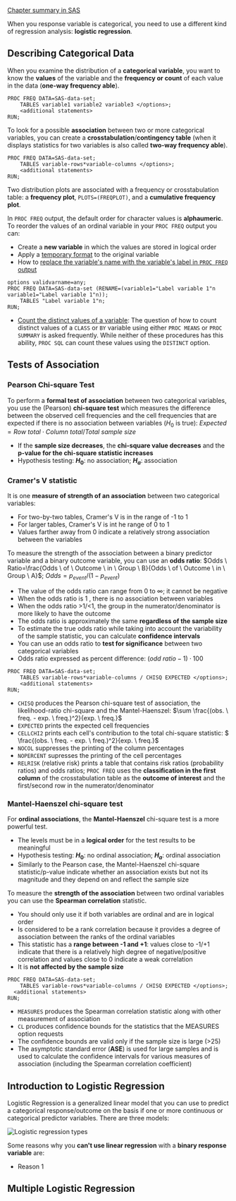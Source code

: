 [Chapter summary in SAS](https://support.sas.com/edu/OLTRN/ECST131/m556/m556_5_a_sum.htm)

When you response variable is categorical, you need to use a different kind of regression analysis: **logistic regression**.

## Describing Categorical Data

When you examine the distribution of a **categorical variable**, you want to know the **values** of the variable and the **frequency or count** of each value in the data (**one-way frequency able**).

```
PROC FREQ DATA=SAS-data-set;
	TABLES variable1 variable2 variable3 </options>;
	<additional statements>
RUN;
```

To look for a possible **association** between two or more categorical variables, you can create a **crosstabulation**/**contingency table** (when it displays statistics for two variables is also called **two-way frequency able**).

```
PROC FREQ DATA=SAS-data-set;
	TABLES variable-rows*variable-columns </options>;
	<additional statements>
RUN;
```

Two distribution plots are associated with a frequency or crosstabulation table: a **frequency plot**, `PLOTS=(FREQPLOT)`, and a **cumulative frequency plot**.

In `PROC FREQ` output, the default order for character values is **alphaumeric**. To reorder the values of an ordinal variable in your `PROC FREQ` output you can:

* Create a **new variable** in which the values are stored in logical order
* Apply a [temporary format](https://support.sas.com/edu/OLTRN/ECST131/eclibjr/tempformat.htm) to the original variable
* How to [replace the variable's name with the variable's label in `PROC FREQ` output](http://support.sas.com/kb/23/350.html)

```
options validvarname=any;
PROC FREQ DATA=SAS-data-set (RENAME=(variable1="Label variable 1"n variable1="Label variable 1"n));
	TABLES "Label variable 1"n;
RUN;
```

* [Count the distinct values of a variable](http://support.sas.com/kb/36/898.html): The question of how to count distinct values of a `CLASS` or `BY` variable using either `PROC MEANS` or `PROC SUMMARY` is asked frequently. While neither of these procedures has this ability, `PROC SQL` can count these values using the `DISTINCT` option.

## Tests of Association

### Pearson Chi-square Test

To perform a **formal test of association** between two categorical variables, you use the (Pearson) **chi-square test** which measures the difference between the observed cell frequencies and the cell frequencies that are expected if there is no association between variables ($H_0$ is true): 
$Expected=Row \ total\cdot Column\ total/Total \ sample \ size$

* If the **sample size decreases**, the **chi-square value decreases** and the **p-value for the chi-square statistic increases**
* Hypothesis testing: **$H_0$**: no association; **$H_a$**: association

### Cramer's V statistic

It is one **measure of strength of an association** between two categorical variables:

 * For two-by-two tables, Cramer's V is in the range of -1 to 1
 * For larger tables, Cramer's V is int he range of 0 to 1 
 * Values farther away from 0 indicate a relatively strong association between the variables

To measure the strength of the association between a binary predictor variable and a binary outcome variable, you can use an **odds ratio**: $Odds \ Ratio=\frac{Odds \ of \ Outcome \ in \ Group \ B}{Odds \ of \ Outcome \ in \ Group \ A}$; $Odds=p_{event}/(1-p_{event})$

 * The value of the odds ratio can range from 0 to $\infty$; it cannot be negative
 * When the odds ratio is 1 , there is no association between variables
 * When the odds ratio >1/<1, the group in the numerator/denominator is more likely to have the outcome
 * The odds ratio is approximately the same **regardless of the sample size**
 * To estimate the true odds ratio while taking into account the variability of the sample statistic, you can calculate **confidence intervals**
 * You can use an odds ratio to **test for significance** between two categorical variables
 * Odds ratio expressed as percent difference: $(odd \ ratio -1) \cdot 100$

```
PROC FREQ DATA=SAS-data-set;
	TABLES variable-rows*variable-columns / CHISQ EXPECTED </options>;
	<additional statements>
RUN;
```

* `CHISQ` produces the Pearson chi-square test of association, the likelihood-ratio chi-square and the Mantel-Haenszel: $\sum \frac{(obs. \ freq. - exp. \ freq.)^2}{exp. \ freq.}$
* `EXPECTED` prints the expected cell frequencies
* `CELLCHI2` prints each cell's contribution to the total chi-square statistic: $ \frac{(obs. \ freq. - exp. \ freq.)^2}{exp. \ freq.}$
* `NOCOL` suppresses the printing of the column percentages
* `NOPERCENT` supresses the printing of the cell percentages
* `RELRISK` (relative risk) prints a table that contains risk ratios (probability ratios) and odds ratios; `PROC FREQ` uses the **classification in the first column** of the crosstabulation table as the **outcome of interest** and the first/second row in the numerator/denominator

### Mantel-Haenszel chi-square test

For **ordinal associations**, the **Mantel-Haenszel** chi-square test is a more powerful test.

* The levels must be in a **logical order** for the test results to be meaningful
* Hypothesis testing: **$H_0$**: no ordinal association; **$H_a$**: ordinal association
* Similarly to the Pearson case, the Mantel-Haenszel chi-square statistic/p-value indicate whether an association exists but not its magnitude and they depend on and reflect the sample size

To measure the **strength of the association** between two ordinal variables you can use the **Spearman correlation** statistic.

* You should only use it if both variables are ordinal and are in logical order
* Is considered to be a rank correlation because it provides a degree of association between the ranks of the ordinal variables
* This statistic has a **range between -1 and +1**: values close to -1/+1 indicate that there is a relatively high degree of negative/positive correlation and values close to 0 indicate a weak correlation
* It is **not affected by the sample size**

```
PROC FREQ DATA=SAS-data-set;
	TABLES variable-rows*variable-columns / CHISQ EXPECTED </options>;
  <additional statements>
RUN;
```

* `MEASURES` produces the Spearman correlation statistic along with other measurement of association
* `CL` produces confidence bounds for the statistics that the MEASURES option requests
* The confidence bounds are valid only if the sample size is large (>25)
* The asymptotic standard error (**ASE**) is used for large samples and is used to calculate the confidence intervals for various measures of association (including the Spearman correlation coefficient)

## Introduction to Logistic Regression

Logistic Regression is a generalized linear model that you can use to predict a categorical response/outcome on the basis if one or more continuous or categorical predictor variables. There are three models:

![Logistic regression types](https://lh3.googleusercontent.com/-_wxj3yC7ZCE/WOd2RpxTQOI/AAAAAAAAAEg/HYmLKYjBYr8Thq7HwseFdK3hU8Tnreo8ACLcB/s0/logistic_regression_types.PNG "Logistic regression types")

Some reasons why you **can't use linear regression** with a **binary response variable** are:

* Reason 1

## Multiple Logistic Regression
